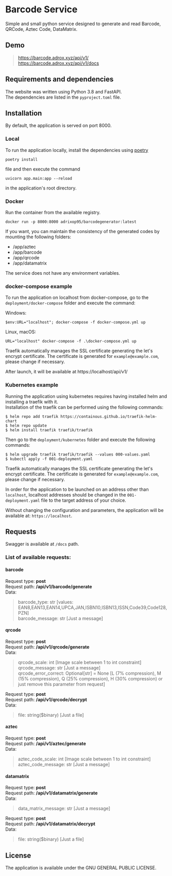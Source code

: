 # Barcode Service
Simple and small python service designed to generate and read Barcode, QRCode, Aztec Code, DataMatrix.

## Demo
	
> https://barcode.adrox.xyz/api/v1/  
> https://barcode.adrox.xyz/api/v1/docs

## Requirements and dependencies
The website was written using Python 3.8 and FastAPI.  
The dependencies are listed in the `pyproject.toml` file.  

## Installation
By default, the application is served on port 8000.

### Local
To run the application locally, install the dependencies using [poetry](https://python-poetry.org/) 

```
poetry install
```

file and then execute the command 

```
uvicorn app.main:app --reload
```

in the application's root directory.

### Docker
Run the container from the available registry.

```
docker run -p 8000:8000 adrixop95/barcodegenerator:latest
```

If you want, you can maintain the consistency of the generated codes by mounting the following folders:
- /app/aztec
- /app/barcode
- /app/qrcode
- /app/datamatrix

The service does not have any environment variables.

### docker-compose example
To run the application on localhost from docker-compose, go to the `deployment/docker-compose` folder and execute the command:

Windows:
```
$env:URL="localhost"; docker-compose -f docker-compose.yml up
```

Linux, macOS:
```
URL="localhost" docker-compose -f .\docker-compose.yml up
```

Traefik automatically manages the SSL certificate generating the let's encrypt certificate. The certificate is generated for `example@example.com`, please change if necessary.  

After launch, it will be available at https://localhost/api/v1/

### Kubernetes example
Running the application using kubernetes requires having installed helm and installing a traefik with it.  
Installation of the traefik can be performed using the following commands:
```
$ helm repo add traefik https://containous.github.io/traefik-helm-chart
$ helm repo update
$ helm install traefik traefik/traefik
```

Then go to the `deployment/kubernetes` folder and execute the following commands:
```
$ helm upgrade traefik traefik/traefik --values 000-values.yaml
$ kubectl apply -f 001-deployment.yaml
```

Traefik automatically manages the SSL certificate generating the let's encrypt certificate. The certificate is generated for `example@example.com`, please change if necessary.  


In order for the application to be launched on an address other than `localhost`, localhost addresses should be changed in the `001-deployment.yaml` file to the target address of your choice.

Without changing the configuration and parameters, the application will be available at: `https://localhost`.
## Requests
Swagger is available at `/docs` path.

### List of available requests:

#### barcode
Request type: __post__  
Request path: __/api/v1/barcode/generate__  
Data:      
>barcode_type: str  [values: EAN8,EAN13,EAN14,UPCA,JAN,ISBN10,ISBN13,ISSN,Code39,Code128,PZN]  
>barcode_message: str [Just a message]

#### qrcode
Request type: __post__  
Request path: __/api/v1/qrcode/generate__   
Data:  
>qrcode_scale: int [Image scale between 1 to int constraint]  
>qrcode_message: str  [Just a message]  
>qrcode_error_correct: Optional[str] = None [L (7% compression), M (15% compression), Q (25% compression), H (30% compression) or just remove this parameter from request]  

Request type: __post__  
Request path: __/api/v1/qrcode/decrypt__  
Data:      
>file: string($binary) [Just a file]  

#### aztec
Request type: __post__  
Request path: __/api/v1/aztec/generate__  
Data:  
>aztec_code_scale: int  [Image scale between 1 to int constraint]  
>aztec_code_message: str [Just a message]  

#### datamatrix
Request type: __post__  
Request path: __/api/v1/datamatrix/generate__  
Data:  
>data_matrix_message: str [Just a message] 

Request type: __post__  
Request path: __/api/v1/datamatrix/decrypt__  
Data:      
>file: string($binary) [Just a file]  

## License
The application is available under the GNU GENERAL PUBLIC LICENSE.
